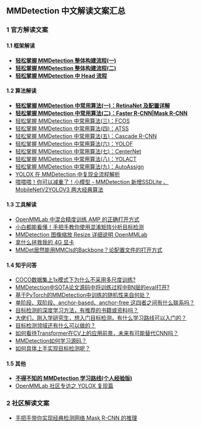 ## MMDetection 中文解读文案汇总

### 1 官方解读文案
#### 1.1 框架解读
- **[轻松掌握 MMDetection 整体构建流程(一)](https://zhuanlan.zhihu.com/p/337375549)**
- **[轻松掌握 MMDetection 整体构建流程(二)](https://zhuanlan.zhihu.com/p/341954021)**
- **[轻松掌握 MMDetection 中 Head 流程](https://zhuanlan.zhihu.com/p/343433169)**

#### 1.2 算法解读
- **[轻松掌握 MMDetection 中常用算法(一)：RetinaNet 及配置详解](https://zhuanlan.zhihu.com/p/346198300)**
- **[轻松掌握 MMDetection 中常用算法(二)：Faster R-CNN|Mask R-CNN](https://zhuanlan.zhihu.com/p/349807581)**
- [轻松掌握 MMDetection 中常用算法(三)：FCOS](https://zhuanlan.zhihu.com/p/358056615)
- [轻松掌握 MMDetection 中常用算法(四)：ATSS](https://zhuanlan.zhihu.com/p/358125611)
- [轻松掌握 MMDetection 中常用算法(五)：Cascade R-CNN](https://zhuanlan.zhihu.com/p/360952172)
- [轻松掌握 MMDetection 中常用算法(六)：YOLOF](https://zhuanlan.zhihu.com/p/370758213)
- [轻松掌握 MMDetection 中常用算法(七)：CenterNet](https://zhuanlan.zhihu.com/p/374891478)
- [轻松掌握 MMDetection 中常用算法(八)：YOLACT](https://zhuanlan.zhihu.com/p/376347955)
- [轻松掌握 MMDetection 中常用算法(九)：AutoAssign](https://zhuanlan.zhihu.com/p/378581552)
- [YOLOX 在 MMDetection 中复现全流程解析](https://zhuanlan.zhihu.com/p/398545304)
- [喂喂喂！你可以减重了！小模型 - MMDetection 新增SSDLite 、 MobileNetV2YOLOV3 两大经典算法](https://zhuanlan.zhihu.com/p/402781143)

#### 1.3 工具解读
- [OpenMMLab 中混合精度训练 AMP 的正确打开方式](https://zhuanlan.zhihu.com/p/375224982)
- [小白都能看懂！手把手教你使用混淆矩阵分析目标检测](https://zhuanlan.zhihu.com/p/443499860)
- [MMDetection 图像缩放 Resize 详细说明 OpenMMLab](https://zhuanlan.zhihu.com/p/381117525)
- [拿什么拯救我的 4G 显卡](https://zhuanlan.zhihu.com/p/430123077)
- [MMDet居然能用MMCls的Backbone？论配置文件的打开方式](https://zhuanlan.zhihu.com/p/436865195)

#### 1.4 知乎问答
- [COCO数据集上1x模式下为什么不采用多尺度训练?](https://www.zhihu.com/question/462170786/answer/1915119662)
- [MMDetection中SOTA论文源码中将训练过程中BN层的eval打开?](https://www.zhihu.com/question/471189603/answer/2195540892)
- [基于PyTorch的MMDetection中训练的随机性来自何处？](https://www.zhihu.com/question/453511684/answer/1839683634)
- [单阶段、双阶段、anchor-based、anchor-free 这四者之间有什么联系吗？](https://www.zhihu.com/question/428972054/answer/1619925296)
- [目标检测的深度学习方法，有推荐的书籍或资料吗？](https://www.zhihu.com/question/391577080/answer/1612593817)
- [大佬们，刚入学研究生，想入门目标检测，有什么学习路线可以入门的？](https://www.zhihu.com/question/343768934/answer/1612580715)
- [目标检测领域还有什么可以做的？](https://www.zhihu.com/question/280703314/answer/1627885518)
- [如何看待Transformer在CV上的应用前景，未来有可能替代CNN吗？](https://www.zhihu.com/question/437495132/answer/1686380553)
- [MMDetection如何学习源码？](https://www.zhihu.com/question/451585041/answer/1832498963)
- [如何具体上手实现目标检测呢？](https://www.zhihu.com/question/341401981/answer/1848561187)

#### 1.5 其他
- **[不得不知的 MMDetection 学习路线(个人经验版)](https://zhuanlan.zhihu.com/p/369826931)**
- [OpenMMLab 社区专访之 YOLOX 复现篇](https://zhuanlan.zhihu.com/p/405913343)

### 2 社区解读文案
- [手把手带你实现经典检测网络 Mask R-CNN 的推理](https://zhuanlan.zhihu.com/p/414082071)
